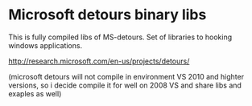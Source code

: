# Microsoft detours binary libs

This is fully compiled libs of MS-detours. Set of libraries to hooking windows applications.

http://research.microsoft.com/en-us/projects/detours/

(microsoft detours will not compile in environment VS 2010  and highter versions, so i decide compile it for well on 2008 VS and share libs and exaples as well)
